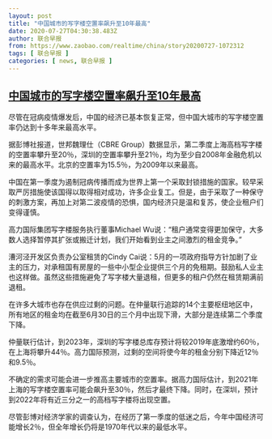```yaml
---
layout: post
title: "中国城市的写字楼空置率飙升至10年最高"
date: 2020-07-27T04:30:38.483Z
author: 联合早报
from: https://www.zaobao.com/realtime/china/story20200727-1072312
tags: [ 联合早报 ]
categories: [ news, 联合早报 ]
---
```

<!--1595847060000-->
[中国城市的写字楼空置率飙升至10年最高](https://www.zaobao.com/realtime/china/story20200727-1072312)
------

<div>
<p>尽管在冠病疫情爆发后，中国的经济已基本恢复正常，但中国大城市的写字楼空置率仍达到十多年来最高水平。</p><p>据彭博社报道，世邦魏理仕（CBRE Group）数据显示，第二季度上海高档写字楼的空置率攀升至20％，深圳的空置率攀升至21％，均为至少自2008年金融危机以来的最高水平。北京的空置率为15.5％，为2009年以来最高。</p><p>中国在第一季度为遏制冠病传播而成为世界上第一个采取封锁措施的国家。较早采取严厉措施使该国得以取得相对成功，许多企业复工。但是，由于采取了一种保守的刺激方案，再加上对第二波疫情的恐惧，国内经济只是温和复苏，使企业租户们变得谨慎。</p><section id="imu"><div id="dfp-ad-imu1-wrapper" class="dfp-tag-wrapper"><div id="dfp-ad-imu1" class="dfp-tag-wrapper"></div></div></section><p>高力国际集团写字楼服务执行董事Michael Wu说：“租户通常变得更加保守，大多数人选择暂停其扩张或搬迁计划，我们开始看到业主之间激烈的租金竞争。”</p><p>漕河泾开发区负责办公室租赁的Cindy Cai说：5月的一项政府指导方针加剧了业主的压力，对承租国有房屋的一些中小型企业提供三个月的免租期。鼓励私人业主也这样做。虽然这些措施避免了写字楼大量退租，但更多的租户仍然在租赁期满前退租。</p><p>在许多大城市也存在供应过剩的问题。在仲量联行追踪的14个主要枢纽地区中，所有地区的租金均在截至6月30日的三个月中出现下滑，大部分是连续第二个季度下降。</p><p>仲量联行估计，到2023年，深圳的写字楼总库存预计将较2019年底激增约60％，在上海将攀升44％。高力国际预测，过剩的空间将使今年的租金分别下降近12％和9.5％。</p><div id="innity-in-post"></div><div id="dfp-ad-midarticlespecial-wrapper" class="dfp-tag-wrapper"><div id="dfp-ad-midarticlespecial" class="dfp-tag-wrapper"></div></div><p>不确定的需求可能会进一步推高主要城市的空置率。据高力国际估计，到2021年上海的写字楼空置率可能会飙升至30％，然后才最终下降。同时，在深圳，预计到2022年将有近三分之一的高档写字楼将出现空置。</p><p>尽管彭博对经济学家的调查认为，在经历了第一季度的低迷之后，今年中国经济可能增长2％，但全年增长仍将是1970年代以来的最低水平。</p><p> </p>
</div>
